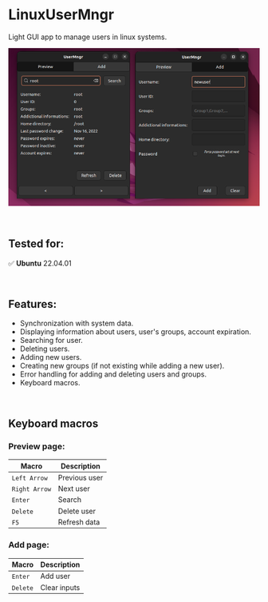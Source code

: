 # LinuxUserMngr
Light GUI app to manage users in linux systems. 

![Alt text](showcase.png)

<br>

## Tested for:
 :white_check_mark: **Ubuntu** 22.04.01

<br>

## Features:
- Synchronization with system data.
- Displaying information about users, user's groups, account expiration.
- Searching for user.
- Deleting users.
- Adding new users.
- Creating new groups (if not existing while adding a new user).
- Error handling for adding and deleting users and groups.
- Keyboard macros.

<br>

## Keyboard macros


### Preview page:
| Macro | Description |
| ----------- | ----------- |
| `Left Arrow` | Previous user |
| `Right Arrow` | Next user |
| `Enter` | Search |
| `Delete` | Delete user |
| `F5` | Refresh data |

### Add page:
| Macro | Description |
|  ----------- | ----------- |
| `Enter` | Add user |
| `Delete` | Clear inputs |


